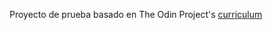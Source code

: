Proyecto de prueba basado en The Odin Project's [curriculum](http://www.theodinproject.com/courses/web-development-101/lessons/html-css)